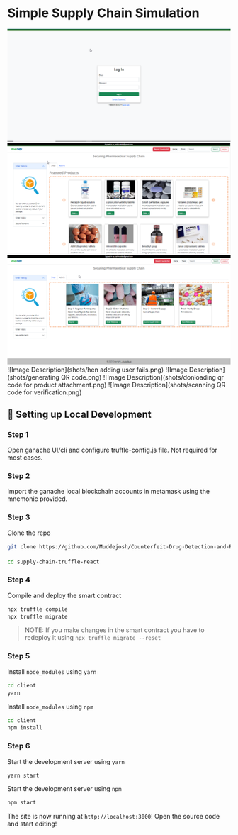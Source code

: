 # Simple Supply Chain Simulation

<!-- [Supply chain simulation using blockchain.](https://www.youtube.com/watch?v=2e-NGuT1PnY) -->
![Image Description](shots/login.png)
![Image Description](shots/home.png)
![Image Description](shots/home2.png)
![Image Description](shots/hen adding user fails.png)
![Image Description](shots/generating QR code.png)
![Image Description](shots/donloading qr code for product attachment.png)
![Image Description](shots/scanning QR code for verification.png)



## 🔧 Setting up Local Development

### Step 1

Open ganache UI/cli and configure truffle-config.js file. Not required for most cases.

### Step 2

Import the ganache local blockchain accounts in metamask using the mnemonic provided.

### Step 3

Clone the repo

```bash
git clone https://github.com/Muddejosh/Counterfeit-Drug-Detection-and-Prevention-Blockchain-System.git

cd supply-chain-truffle-react
```

### Step 4

Compile and deploy the smart contract

```bash
npx truffle compile
npx truffle migrate
```

> NOTE: If you make changes in the smart contract you have to redeploy it using `npx truffle migrate --reset`

### Step 5

Install `node_modules` using `yarn`

```bash
cd client
yarn
```

Install `node_modules` using `npm`

```bash
cd client
npm install
```

### Step 6

Start the development server using `yarn`

```bash
yarn start
```

Start the development server using `npm`

```bash
npm start
```

The site is now running at `http://localhost:3000`!
Open the source code and start editing!
